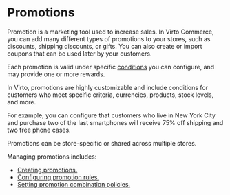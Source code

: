 # Promotions

Promotion is a marketing tool used to increase sales. In Virto Commerce, you can add many different types of promotions to your stores, such as discounts, shipping discounts, or gifts. You can also create or import coupons that can be used later by your customers.

Each promotion is valid under specific [conditions](promotion-rules.md) you can configure, and may provide one or more rewards.

In Virto, promotions are highly customizable and include conditions for customers who meet specific criteria, currencies, products, stock levels, and more.
	
For example, you can configure that customers who live in New York City and purchase two of the last smartphones will receive 75% off shipping and two free phone cases.

Promotions can be store-specific or shared across multiple stores.

Managing promotions includes:

* [Creating promotions.](managing-promotions.md#creating-new-promotion)
* [Configuring promotion rules.](promotion-rules.md)
* [Setting promotion combination policies.](combining-active-promotions.md)